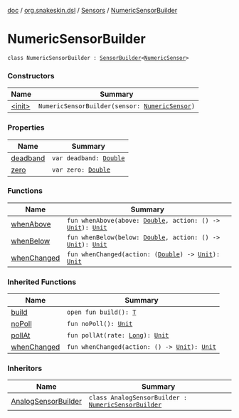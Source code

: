 [doc](../../../index.md) / [org.snakeskin.dsl](../../index.md) / [Sensors](../index.md) / [NumericSensorBuilder](./index.md)

# NumericSensorBuilder

`class NumericSensorBuilder : `[`SensorBuilder`](../-sensor-builder/index.md)`<`[`NumericSensor`](../../../org.snakeskin.sensors/-numeric-sensor/index.md)`>`

### Constructors

| Name | Summary |
|---|---|
| [&lt;init&gt;](-init-.md) | `NumericSensorBuilder(sensor: `[`NumericSensor`](../../../org.snakeskin.sensors/-numeric-sensor/index.md)`)` |

### Properties

| Name | Summary |
|---|---|
| [deadband](deadband.md) | `var deadband: `[`Double`](https://kotlinlang.org/api/latest/jvm/stdlib/kotlin/-double/index.html) |
| [zero](zero.md) | `var zero: `[`Double`](https://kotlinlang.org/api/latest/jvm/stdlib/kotlin/-double/index.html) |

### Functions

| Name | Summary |
|---|---|
| [whenAbove](when-above.md) | `fun whenAbove(above: `[`Double`](https://kotlinlang.org/api/latest/jvm/stdlib/kotlin/-double/index.html)`, action: () -> `[`Unit`](https://kotlinlang.org/api/latest/jvm/stdlib/kotlin/-unit/index.html)`): `[`Unit`](https://kotlinlang.org/api/latest/jvm/stdlib/kotlin/-unit/index.html) |
| [whenBelow](when-below.md) | `fun whenBelow(below: `[`Double`](https://kotlinlang.org/api/latest/jvm/stdlib/kotlin/-double/index.html)`, action: () -> `[`Unit`](https://kotlinlang.org/api/latest/jvm/stdlib/kotlin/-unit/index.html)`): `[`Unit`](https://kotlinlang.org/api/latest/jvm/stdlib/kotlin/-unit/index.html) |
| [whenChanged](when-changed.md) | `fun whenChanged(action: (`[`Double`](https://kotlinlang.org/api/latest/jvm/stdlib/kotlin/-double/index.html)`) -> `[`Unit`](https://kotlinlang.org/api/latest/jvm/stdlib/kotlin/-unit/index.html)`): `[`Unit`](https://kotlinlang.org/api/latest/jvm/stdlib/kotlin/-unit/index.html) |

### Inherited Functions

| Name | Summary |
|---|---|
| [build](../-sensor-builder/build.md) | `open fun build(): `[`T`](../-sensor-builder/index.md#T) |
| [noPoll](../-sensor-builder/no-poll.md) | `fun noPoll(): `[`Unit`](https://kotlinlang.org/api/latest/jvm/stdlib/kotlin/-unit/index.html) |
| [pollAt](../-sensor-builder/poll-at.md) | `fun pollAt(rate: `[`Long`](https://kotlinlang.org/api/latest/jvm/stdlib/kotlin/-long/index.html)`): `[`Unit`](https://kotlinlang.org/api/latest/jvm/stdlib/kotlin/-unit/index.html) |
| [whenChanged](../-sensor-builder/when-changed.md) | `fun whenChanged(action: () -> `[`Unit`](https://kotlinlang.org/api/latest/jvm/stdlib/kotlin/-unit/index.html)`): `[`Unit`](https://kotlinlang.org/api/latest/jvm/stdlib/kotlin/-unit/index.html) |

### Inheritors

| Name | Summary |
|---|---|
| [AnalogSensorBuilder](../-analog-sensor-builder/index.md) | `class AnalogSensorBuilder : `[`NumericSensorBuilder`](./index.md) |
